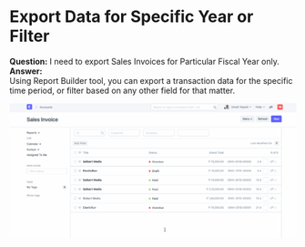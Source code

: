 
# Export Data for Specific Year or Filter


**Question:** I need to export Sales Invoices for Particular Fiscal Year only.  
**Answer:**  
Using Report Builder tool, you can export a transaction data for the specific time period, or filter based on any other field for that matter.  
  
![](/files/Vqj6iHp.gif)  
  

